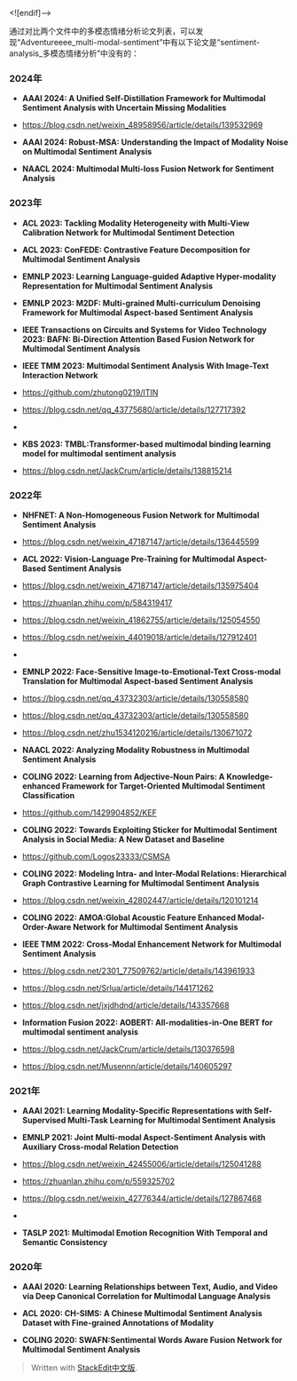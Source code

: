 
<![endif]-->

通过对比两个文件中的多模态情绪分析论文列表，可以发现“Adventureeee_multi-modal-sentiment”中有以下论文是“sentiment-analysis_多模态情绪分析”中没有的：

### 2024年

- **AAAI 2024: A Unified Self-Distillation Framework for Multimodal Sentiment Analysis with Uncertain Missing Modalities**
- https://blog.csdn.net/weixin_48958956/article/details/139532969

- **AAAI 2024: Robust-MSA: Understanding the Impact of Modality Noise on Multimodal Sentiment Analysis**

- **NAACL 2024: Multimodal Multi-loss Fusion Network for Sentiment Analysis**

### 2023年

- **ACL 2023: Tackling Modality Heterogeneity with Multi-View Calibration Network for Multimodal Sentiment Detection**

- **ACL 2023: ConFEDE: Contrastive Feature Decomposition for Multimodal Sentiment Analysis**

- **EMNLP 2023: Learning Language-guided Adaptive Hyper-modality Representation for Multimodal Sentiment Analysis**

- **EMNLP 2023: M2DF: Multi-grained Multi-curriculum Denoising Framework for Multimodal Aspect-based Sentiment Analysis**

- **IEEE Transactions on Circuits and Systems for Video Technology 2023: BAFN: Bi-Direction Attention Based Fusion Network for Multimodal Sentiment Analysis**

- **IEEE TMM 2023: Multimodal Sentiment Analysis With Image-Text Interaction Network**
- https://github.com/zhutong0219/ITIN
- https://blog.csdn.net/qq_43775680/article/details/127717392
- 

- **KBS 2023: TMBL:Transformer-based multimodal binding learning model for multimodal sentiment analysis**
- https://blog.csdn.net/JackCrum/article/details/138815214

### 2022年
- **NHFNET: A Non-Homogeneous Fusion Network for Multimodal Sentiment Analysis**
- https://blog.csdn.net/weixin_47187147/article/details/136445599

- **ACL 2022: Vision-Language Pre-Training for Multimodal Aspect-Based Sentiment Analysis**
- https://blog.csdn.net/weixin_47187147/article/details/135975404
- https://zhuanlan.zhihu.com/p/584319417
- https://blog.csdn.net/weixin_41862755/article/details/125054550
- https://blog.csdn.net/weixin_44019018/article/details/127912401
- 

- **EMNLP 2022: Face-Sensitive Image-to-Emotional-Text Cross-modal Translation for Multimodal Aspect-based Sentiment Analysis**
- https://blog.csdn.net/qq_43732303/article/details/130558580
- https://blog.csdn.net/qq_43732303/article/details/130558580
- https://blog.csdn.net/zhu1534120216/article/details/130671072

- **NAACL 2022: Analyzing Modality Robustness in Multimodal Sentiment Analysis**

- **COLING 2022: Learning from Adjective-Noun Pairs: A Knowledge-enhanced Framework for Target-Oriented Multimodal Sentiment Classification**
- https://github.com/1429904852/KEF

- **COLING 2022: Towards Exploiting Sticker for Multimodal Sentiment Analysis in Social Media: A New Dataset and Baseline**
- https://github.com/Logos23333/CSMSA

- **COLING 2022: Modeling Intra- and Inter-Modal Relations: Hierarchical Graph Contrastive Learning for Multimodal Sentiment Analysis**
- https://blog.csdn.net/weixin_42802447/article/details/120101214

- **COLING 2022: AMOA:Global Acoustic Feature Enhanced Modal-Order-Aware Network for Multimodal Sentiment Analysis**

- **IEEE TMM 2022: Cross-Modal Enhancement Network for Multimodal Sentiment Analysis**
- https://blog.csdn.net/2301_77509762/article/details/143961933
- https://blog.csdn.net/Srlua/article/details/144171262
- https://blog.csdn.net/jxjdhdnd/article/details/143357668

- **Information Fusion 2022: AOBERT: All-modalities-in-One BERT for multimodal sentiment analysis**
- https://blog.csdn.net/JackCrum/article/details/130376598
- https://blog.csdn.net/Musennn/article/details/140605297

### 2021年

- **AAAI 2021: Learning Modality-Specific Representations with Self-Supervised Multi-Task Learning for Multimodal Sentiment Analysis**

- **EMNLP 2021: Joint Multi-modal Aspect-Sentiment Analysis with Auxiliary Cross-modal Relation Detection**
- https://blog.csdn.net/weixin_42455006/article/details/125041288
- https://zhuanlan.zhihu.com/p/559325702
- https://blog.csdn.net/weixin_42776344/article/details/127867468
- 

- **TASLP 2021: Multimodal Emotion Recognition With Temporal and Semantic Consistency**

### 2020年

- **AAAI 2020: Learning Relationships between Text, Audio, and Video via Deep Canonical Correlation for Multimodal Language Analysis**

- **ACL 2020: CH-SIMS: A Chinese Multimodal Sentiment Analysis Dataset with Fine-grained Annotations of Modality**

- **COLING 2020: SWAFN:Sentimental Words Aware Fusion Network for Multimodal Sentiment Analysis**

> Written with [StackEdit中文版](https://stackedit.cn/).
